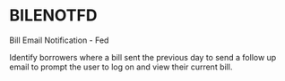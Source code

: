 # BILENOTFD
Bill Email Notification - Fed 

Identify borrowers where a bill sent the previous day to send a follow up email to prompt the user to log on and view their current bill. 
